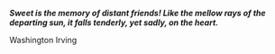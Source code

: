 _**Sweet is the memory of distant friends! Like the mellow rays of the departing sun, it falls tenderly, yet sadly, on the heart.**_

Washington Irving